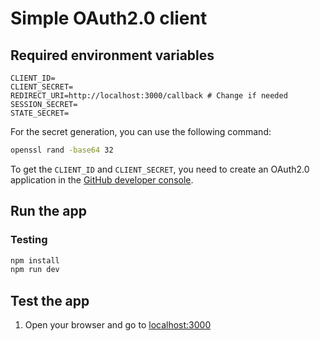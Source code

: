 # Simple OAuth2.0 client

## Required environment variables

```
CLIENT_ID=
CLIENT_SECRET=
REDIRECT_URI=http://localhost:3000/callback # Change if needed
SESSION_SECRET=
STATE_SECRET=
```

For the secret generation, you can use the following command:

```bash
openssl rand -base64 32
```

To get the `CLIENT_ID` and `CLIENT_SECRET`, you need to create an OAuth2.0 application in the [GitHub developer console](https://github.com/settings/developers).

## Run the app

### Testing

```bash
npm install
npm run dev
```

## Test the app

1. Open your browser and go to [localhost:3000](http://localhost:3000)
